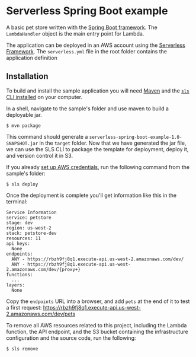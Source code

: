 # Serverless Spring Boot example
A basic pet store written with the [Spring Boot framework](https://projects.spring.io/spring-boot/). The `LambdaHandler` object is the main entry point for Lambda.

The application can be deployed in an AWS account using the [Serverless Framework](https://github.com/serverless/serverless). The `serverless.yml` file in the root folder contains the application definition

## Installation
To build and install the sample application you will need [Maven](https://maven.apache.org/) and the [`sls` CLI installed](https://serverless.com/framework/docs/providers/aws/guide/installation/) on your computer.

In a shell, navigate to the sample's folder and use maven to build a deployable jar.
```
$ mvn package
```

This command should generate a `serverless-spring-boot-example-1.0-SNAPSHOT.jar` in the `target` folder. Now that we have generated the jar file, we can use the SLS CLI to package the template for deployment, deploy it, and version control it in S3.

If you already [set up AWS credentials](https://serverless.com/framework/docs/providers/aws/guide/credentials/), run the following command from the sample's folder:

```
$ sls deploy
```

Once the deployment is complete you'll get information like this in the terminal:
```
Service Information
service: petstore
stage: dev
region: us-west-2
stack: petstore-dev
resources: 11
api keys:
  None
endpoints:
  ANY - https://rbzh9fj8q1.execute-api.us-west-2.amazonaws.com/dev/
  ANY - https://rbzh9fj8q1.execute-api.us-west-2.amazonaws.com/dev/{proxy+}
functions:
  ...
layers:
  None
```

Copy the `endpoints` URL into a browser, and add `pets` at the end of it to test a first request: https://rbzh9fj8q1.execute-api.us-west-2.amazonaws.com/dev/pets

To remove all AWS resources related to this project, including the Lambda function, the API endpoint, and the S3 bucket containing the infrastructure configuration and the source code, run the following:

```
$ sls remove
```
